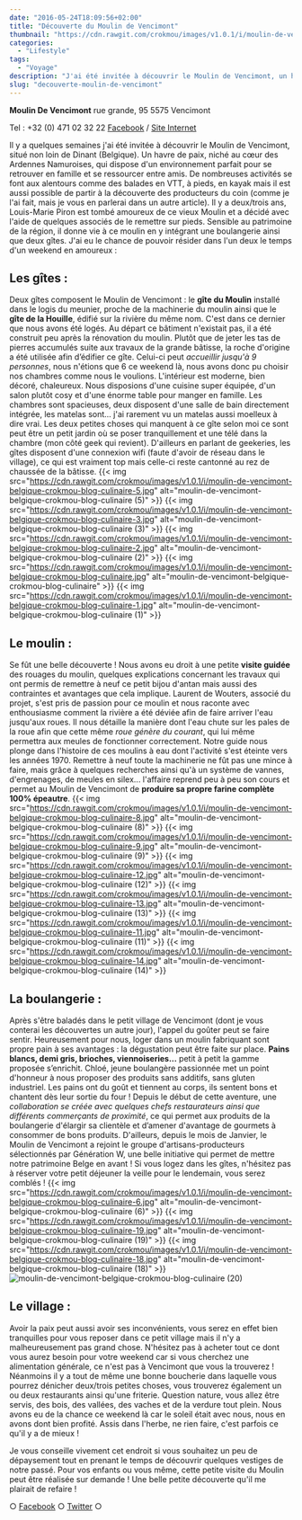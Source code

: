 ```yaml
---
date: "2016-05-24T18:09:56+02:00"
title: "Découverte du Moulin de Vencimont"
thumbnail: "https://cdn.rawgit.com/crokmou/images/v1.0.1/i/moulin-de-vencimont-belgique-crokmou-blog-culinaire-7-1.jpg"
categories:
  - "Lifestyle"
tags:
  - "Voyage"
description: "J'ai été invitée à découvrir le Moulin de Vencimont, un havre de paix, niché au cœur des Ardennes Namuroises, qui dispose d'un environnement parfait..."
slug: "decouverte-moulin-de-vencimont"
---
```


**Moulin De Vencimont** rue grande, 95 5575 Vencimont

Tel : +32 (0) 471 02 32 22 [Facebook](https://www.facebook.com/MoulindeVencimont) / [Site Internet](http://www.moulindevencimont.be)

Il y a quelques semaines j'ai été invitée à découvrir le Moulin de Vencimont, situé non loin de Dinant (Belgique). Un havre de paix, niché au cœur des Ardennes Namuroises, qui dispose d'un environnement parfait pour se retrouver en famille et se ressourcer entre amis. De nombreuses activités se font aux alentours comme des balades en VTT, à pieds, en kayak mais il est aussi possible de partir à la découverte des producteurs du coin (comme je l'ai fait, mais je vous en parlerai dans un autre article). Il y a deux/trois ans, Louis-Marie Piron est tombé amoureux de ce vieux Moulin et a décidé avec l'aide de quelques associés de le remettre sur pieds. Sensible au patrimoine de la région, il donne vie à ce moulin en y intégrant une boulangerie ainsi que deux gîtes. J'ai eu le chance de pouvoir résider dans l'un deux le temps d'un weekend en amoureux :

## Les gîtes :

Deux gîtes composent le Moulin de Vencimont : le **gîte du Moulin** installé dans le logis du meunier, proche de la machinerie du moulin ainsi que le **gîte de la Houille**, édifié sur la rivière du même nom. C'est dans ce dernier que nous avons été logés. Au départ ce bâtiment n'existait pas, il a été construit peu après la rénovation du moulin. Plutôt que de jeter les tas de pierres accumulés suite aux travaux de la grande bâtisse, la roche d'origine a été utilisée afin d’édifier ce gîte. Celui-ci peut _accueillir jusqu'à 9 personnes_, nous n'étions que 6 ce weekend là, nous avons donc pu choisir nos chambres comme nous le voulions. L'intérieur est moderne, bien décoré, chaleureux. Nous disposions d'une cuisine super équipée, d'un salon plutôt cosy et d'une énorme table pour manger en famille. Les chambres sont spacieuses, deux disposent d'une salle de bain directement intégrée, les matelas sont... j'ai rarement vu un matelas aussi moelleux à dire vrai. Les deux petites choses qui manquent à ce gîte selon moi ce sont peut être un petit jardin où se poser tranquillement et une télé dans la chambre (mon côté geek qui revient). D'ailleurs en parlant de geekeries, les gîtes disposent d'une connexion wifi (faute d'avoir de réseau dans le village), ce qui est vraiment top mais celle-ci reste cantonné au rez de chaussée de la bâtisse. {{< img src="https://cdn.rawgit.com/crokmou/images/v1.0.1/i/moulin-de-vencimont-belgique-crokmou-blog-culinaire-5.jpg" alt="moulin-de-vencimont-belgique-crokmou-blog-culinaire (5)" >}} {{< img src="https://cdn.rawgit.com/crokmou/images/v1.0.1/i/moulin-de-vencimont-belgique-crokmou-blog-culinaire-3.jpg" alt="moulin-de-vencimont-belgique-crokmou-blog-culinaire (3)" >}} {{< img src="https://cdn.rawgit.com/crokmou/images/v1.0.1/i/moulin-de-vencimont-belgique-crokmou-blog-culinaire-2.jpg" alt="moulin-de-vencimont-belgique-crokmou-blog-culinaire (2)" >}} {{< img src="https://cdn.rawgit.com/crokmou/images/v1.0.1/i/moulin-de-vencimont-belgique-crokmou-blog-culinaire.jpg" alt="moulin-de-vencimont-belgique-crokmou-blog-culinaire" >}} {{< img src="https://cdn.rawgit.com/crokmou/images/v1.0.1/i/moulin-de-vencimont-belgique-crokmou-blog-culinaire-1.jpg" alt="moulin-de-vencimont-belgique-crokmou-blog-culinaire (1)" >}}

## Le moulin :

Se fût une belle découverte ! Nous avons eu droit à une petite **visite guidée** des rouages du moulin, quelques explications concernant les travaux qui ont permis de remettre à neuf ce petit bijou d'antan mais aussi des contraintes et avantages que cela implique. Laurent de Wouters, associé du projet, s'est pris de passion pour ce moulin et nous raconte avec enthousiasme comment la rivière a été déviée afin de faire arriver l'eau jusqu'aux roues. Il nous détaille la manière dont l'eau chute sur les pales de la roue afin que cette même _roue génère du courant_, qui lui même permettra aux meules de fonctionner correctement. Notre guide nous plonge dans l'histoire de ces moulins à eau dont l'activité s'est éteinte vers les années 1970\. Remettre à neuf toute la machinerie ne fût pas une mince à faire, mais grâce à quelques recherches ainsi qu'à un système de vannes, d'engrenages, de meules en silex... l'affaire reprend peu à peu son cours et permet au Moulin de Vencimont de **produire sa propre farine complète 100% épeautre**. {{< img src="https://cdn.rawgit.com/crokmou/images/v1.0.1/i/moulin-de-vencimont-belgique-crokmou-blog-culinaire-8.jpg" alt="moulin-de-vencimont-belgique-crokmou-blog-culinaire (8)" >}} {{< img src="https://cdn.rawgit.com/crokmou/images/v1.0.1/i/moulin-de-vencimont-belgique-crokmou-blog-culinaire-9.jpg" alt="moulin-de-vencimont-belgique-crokmou-blog-culinaire (9)" >}} {{< img src="https://cdn.rawgit.com/crokmou/images/v1.0.1/i/moulin-de-vencimont-belgique-crokmou-blog-culinaire-12.jpg" alt="moulin-de-vencimont-belgique-crokmou-blog-culinaire (12)" >}} {{< img src="https://cdn.rawgit.com/crokmou/images/v1.0.1/i/moulin-de-vencimont-belgique-crokmou-blog-culinaire-13.jpg" alt="moulin-de-vencimont-belgique-crokmou-blog-culinaire (13)" >}} {{< img src="https://cdn.rawgit.com/crokmou/images/v1.0.1/i/moulin-de-vencimont-belgique-crokmou-blog-culinaire-11.jpg" alt="moulin-de-vencimont-belgique-crokmou-blog-culinaire (11)" >}} {{< img src="https://cdn.rawgit.com/crokmou/images/v1.0.1/i/moulin-de-vencimont-belgique-crokmou-blog-culinaire-14.jpg" alt="moulin-de-vencimont-belgique-crokmou-blog-culinaire (14)" >}}

## La boulangerie :

Après s'être baladés dans le petit village de Vencimont (dont je vous conterai les découvertes un autre jour), l'appel du goûter peut se faire sentir. Heureusement pour nous, loger dans un moulin fabriquant sont propre pain à ses avantages : la dégustation peut être faite sur place. **Pains blancs, demi gris, brioches, viennoiseries...** petit à petit la gamme proposée s’enrichit. Chloé, jeune boulangère passionnée met un point d'honneur à nous proposer des produits sans additifs, sans gluten industriel. Les pains ont du goût et tiennent au corps, ils sentent bons et chantent dès leur sortie du four ! Depuis le début de cette aventure, une _collaboration se créée avec quelques chefs restaurateurs_ _ainsi que différents commerçants de proximité_, ce qui permet aux produits de la boulangerie d'élargir sa clientèle et d’amener d'avantage de gourmets à consommer de bons produits. D'ailleurs, depuis le mois de Janvier, le Moulin de Vencimont a rejoint le groupe d'artisans-producteurs sélectionnés par Génération W, une belle initiative qui permet de mettre notre patrimoine Belge en avant ! Si vous logez dans les gîtes, n'hésitez pas à réserver votre petit déjeuner la veille pour le lendemain, vous serez comblés ! {{< img src="https://cdn.rawgit.com/crokmou/images/v1.0.1/i/moulin-de-vencimont-belgique-crokmou-blog-culinaire-6.jpg" alt="moulin-de-vencimont-belgique-crokmou-blog-culinaire (6)" >}} {{< img src="https://cdn.rawgit.com/crokmou/images/v1.0.1/i/moulin-de-vencimont-belgique-crokmou-blog-culinaire-19.jpg" alt="moulin-de-vencimont-belgique-crokmou-blog-culinaire (19)" >}} {{< img src="https://cdn.rawgit.com/crokmou/images/v1.0.1/i/moulin-de-vencimont-belgique-crokmou-blog-culinaire-18.jpg" alt="moulin-de-vencimont-belgique-crokmou-blog-culinaire (18)" >}}![moulin-de-vencimont-belgique-crokmou-blog-culinaire (20)](https://cdn.rawgit.com/crokmou/images/v1.0.1/i/moulin-de-vencimont-belgique-crokmou-blog-culinaire-20.jpg)

## Le village :

Avoir la paix peut aussi avoir ses inconvénients, vous serez en effet bien tranquilles pour vous reposer dans ce petit village mais il n'y a malheureusement pas grand chose. N'hésitez pas à acheter tout ce dont vous aurez besoin pour votre weekend car si vous cherchez une alimentation générale, ce n'est pas à Vencimont que vous la trouverez ! Néanmoins il y a tout de même une bonne boucherie dans laquelle vous pourrez dénicher deux/trois petites choses, vous trouverez également un ou deux restaurants ainsi qu'une friterie. Question nature, vous allez être servis, des bois, des vallées, des vaches et de la verdure tout plein. Nous avons eu de la chance ce weekend là car le soleil était avec nous, nous en avons dont bien profité. Assis dans l'herbe, ne rien faire, c'est parfois ce qu'il y a de mieux !

Je vous conseille vivement cet endroit si vous souhaitez un peu de dépaysement tout en prenant le temps de découvrir quelques vestiges de notre passé. Pour vos enfants ou vous même, cette petite visite du Moulin peut être réalisée sur demande ! Une belle petite découverte qu'il me plairait de refaire !

○ [Facebook](https://www.facebook.com/crokmou.blog) ○ [Twitter](https://twitter.com/Crokmou) ○